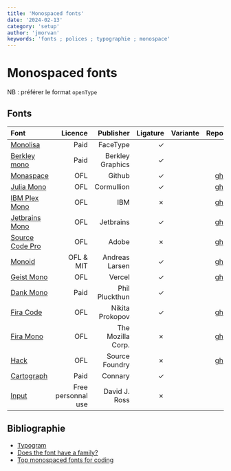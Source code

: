```yaml
---
title: 'Monospaced fonts'
date: '2024-02-13'
category: 'setup'
author: 'jmorvan'
keywords: 'fonts ; polices ; typographie ; monospace'
---
```


# Monospaced fonts

NB : préférer le format `openType`

## Fonts
| Font                                                                    | Licence             | Publisher         | Ligature  | Variante  | Repo                                                 | Releases                                                                 |
| :----------------                                                       | ------:             | ----:             | ----:     |  ----:    |  ----:                                               | ----:                                                                    |
| [Monolisa](https://www.monolisa.dev/)                                   | Paid                | FaceType          | ✓         |           |                                                      |                                                                          |
| [Berkley mono](https://berkeleygraphics.com/typefaces/berkeley-mono/)   | Paid                | Berkley Graphics  | ✓         |           |                                                      |                                                                          |
| [Monaspace](https://monaspace.githubnext.com/)                        | OFL                 | Github            | ✓         |           | [gh](https://github.com/githubnext/monaspace)        | [latest](https://github.com/githubnext/monaspace/releases/latest)        |
| [Julia Mono](https://juliamono.netlify.app/)                            | OFL                 | Cormullion        | ✓         |           | [gh](https://github.com/cormullion/juliamono)        | [latest](https://github.com/cormullion/juliamono/releases/latest)        |
| [IBM Plex Mono](https://www.ibm.com/plex/specs/)                        | OFL                 | IBM               | ✗         |           | [gh](https://github.com/IBM/plex)                    | [latest](https://github.com/IBM/plex/releases/latest)                    |
| [Jetbrains Mono](https://www.jetbrains.com/fr-fr/lp/mono/)              | OFL                 | Jetbrains         | ✓         |           | [gh](https://github.com/JetBrains/JetBrainsMono)     | [latest](https://github.com/JetBrains/JetBrainsMono/releases/latest)     |
| [Source Code Pro](http://adobe-fonts.github.io/source-code-pro/)        | OFL                 | Adobe             | ✗         |           | [gh](https://github.com/adobe-fonts/source-code-pro) | [latest](https://github.com/adobe-fonts/source-code-pro/releases/latest) |
| [Monoid](https://larsenwork.com/monoid/)                                | OFL & MIT           | Andreas Larsen    | ✓         |           | [gh](https://github.com/larsenwork/monoid)           | [latest](https://github.com/larsenwork/monoid/releases)                  |
| [Geist Mono](https://vercel.com/font)                                   | OFL                 | Vercel            | ✓         |           | [gh](https://github.com/vercel/geist-font)           | [latest](https://github.com/vercel/geist-font/releases/latest)           |
| [Dank Mono](https://philpl.gumroad.com/l/dank-mono)                     | Paid                | Phil Pluckthun    | ✓         |           |                                                      |                                                                          |
| [Fira Code](https://github.com/tonsky/FiraCode/wiki)                    | OFL                 | Nikita Prokopov   | ✓         |           | [gh](https://github.com/tonsky/FiraCode)             | [latest](https://github.com/tonsky/FiraCode/releases/latest)             |
| [Fira Mono](https://bboxtype.com/typefaces/FiraMono/)                   | OFL                 | The Mozilla Corp. | ✗         |           | [gh](https://github.com/bBoxType/FiraSans)           |                                                                          |
| [Hack](https://sourcefoundry.org/hack/)                                 | OFL                 | Source Foundry    | ✗         |           | [gh](https://github.com/source-foundry/Hack)         | [latest](https://github.com/source-foundry/Hack/releases/latest)         |
| [Cartograph](https://connary.com/cartograph.html)                       | Paid                | Connary           | ✓         |           |                                                      |                                                                          |
| [Input](https://input.djr.com/info/)                                    | Free personnal use  | David J. Ross     | ✗         |           |                                                      |                                                                          |

## Bibliographie
- [Typogram](https://typogram.co/font-discovery/)
- [Does the font have a family?](https://realpython.com/coding-font/#does-the-font-have-a-family)
- [Top monospaced fonts for coding](https://medium.com/@vilcins/top-monospaced-fonts-for-coding-a7d941a143fe)
